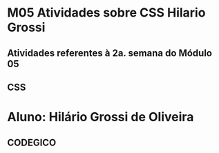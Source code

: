# M05 Atividades sobre CSS Hilario Grossi
## Atividades referentes à 2a. semana do Módulo 05
## CSS

# Aluno: Hilário Grossi de Oliveira
## CODEGICO
